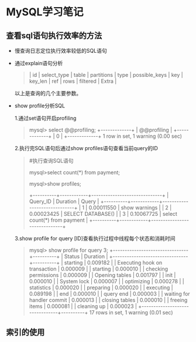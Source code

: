 # MySQL学习笔记

## 查看sql语句执行效率的方法

* 慢查询日志定位执行效率较低的SQL语句

* 通过explain语句分析

  > | id | select_type | table | partitions | type | possible_keys | key  | key_len | ref  | rows | filtered | Extra |

  以上是查询的几个主要参数。

* show profile分析SQL

  1.通过set语句开启profiling

  > mysql> select @@profiling;
  >+-------------+
  > | @@profiling |
  > +-------------+
  > |           0 |
  > +-------------+
  > 1 row in set, 1 warning (0.00 sec)

  2.执行完SQL语句后通过show profiles语句查看当前query的ID

  > #执行查询SQL语句
  >
  > mysql>select count(*) from payment;
  >
  > 
  >
  > mysql>show profiles;
  >
  > +----------+------------+------------------------------+
  > | Query_ID | Duration   | Query                        |
  > +----------+------------+------------------------------+
  > |        1 | 0.00011550 | show warnings                |
  > |        2 | 0.00023425 | SELECT DATABASE()            |
  > |        3 | 0.10067725 | select count(*) from payment |
  > +----------+------------+------------------------------+

  3.show profile for query [ID]查看执行过程中线程每个状态和消耗时间

  >mysql> show profile for query 3;
  >+--------------------------------+----------+
  >| Status                         | Duration |
  >+--------------------------------+----------+
  >| starting                       | 0.009182 |
  >| Executing hook on transaction  | 0.000009 |
  >| starting                       | 0.000010 |
  >| checking permissions           | 0.000009 |
  >| Opening tables                 | 0.001797 |
  >| init                           | 0.000010 |
  >| System lock                    | 0.000007 |
  >| optimizing                     | 0.000278 |
  >| statistics                     | 0.000020 |
  >| preparing                      | 0.000020 |
  >| executing                      | 0.089198 |
  >| end                            | 0.000010 |
  >| query end                      | 0.000003 |
  >| waiting for handler commit     | 0.000013 |
  >| closing tables                 | 0.000010 |
  >| freeing items                  | 0.000081 |
  >| cleaning up                    | 0.000023 |
  >+--------------------------------+----------+
  >17 rows in set, 1 warning (0.01 sec)

## 索引的使用



